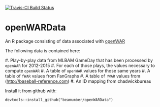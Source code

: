 [![Travis-CI Build Status](https://travis-ci.org/beanumber/openWARData.svg?branch=master)](https://travis-ci.org/beanumber/openWARData)

openWARData
===========

An R package consisting of data associated with [openWAR](https://github.com/beanumber/openWAR)

The following data is contained here:

#. Play-by-play data from MLBAM GameDay that has been processed by `openWAR` for 2012-2015
#. For each of those plays, the values necessary to compute `openWAR`
#. A table of `openWAR` values for those same years
#. A table of `fWAR` values from FanGraphs
#. A table of `rWAR` values from (http://baseball-reference.com)
#. An ID mapping from chadwickbureau

Install it from github with:
  
```{r}
devtools::install_github("beanumber/openWARData")
```